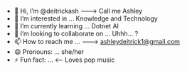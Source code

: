 - 👋 Hi, I’m @deitrickash ---> Call me Ashley
- 👀 I’m interested in ... Knowledge and Technology
- 🌱 I’m currently learning ... Dotnet AI
- 💞️ I’m looking to collaborate on ... Uhhh... ?
- 📫 How to reach me ... ---> ashleydeitrick1@gmail.com
- 😄 Pronouns: ... she/her
- ⚡ Fun fact: ... <-- Loves pop music

